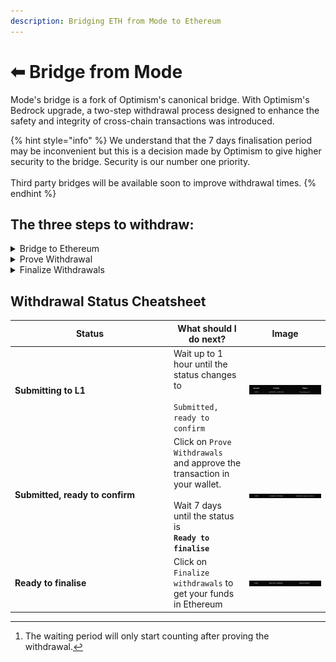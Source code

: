 ```yaml
---
description: Bridging ETH from Mode to Ethereum
---
```


# ⬅ Bridge from Mode

Mode's bridge is a fork of Optimism's canonical bridge. With Optimism's Bedrock upgrade, a two-step withdrawal process designed to enhance the safety and integrity of cross-chain transactions was introduced.

{% hint style="info" %}
We understand that the 7 days finalisation period may be inconvenient but this is a decision made by Optimism to give higher security to the bridge. Security is our number one priority.\
\
Third party bridges will be available soon to improve withdrawal times.
{% endhint %}

## The three steps to withdraw:

<details>

<summary>Bridge to Ethereum</summary>

First, go to [Mode's Bridge](https://app.mode.network/), click on **`Switch`** and select the token and input the amount you want to withdraw.&#x20;

Click on <mark style="color:purple;">**`Bridge to ethereum`**</mark> and approve the transaction.&#x20;

If you click on <mark style="color:purple;">**`Pending withdrawals`**</mark> you can check the status of your transaction.&#x20;

Your withdrawal should be in status `Submitting to L1`. &#x20;

**Please wait up to 1 hour until the status of your tx is `Submitted, ready to confirm`**

</details>

<details>

<summary>Prove Withdrawal </summary>

After waiting for 1 hour, your transaction should be in status `Submitted, ready to confirm`.\
\
Now click <mark style="color:purple;">**`Prove Withdrawals`**</mark> and submit the transaction, this will start the[ 7 day waiting period for the withdrawal.](#user-content-fn-1)[^1]

</details>

<details>

<summary>Finalize Withdrawals</summary>

After proving the transaction you will have to wait 7 days until the status of the transaction is `Ready to finalise`. \
\
You can now  click <mark style="color:purple;">**`Finalize withdrawals`**</mark> and you should see your funds on Ethereum Mainnet shortly.

</details>

## Withdrawal Status Cheatsheet

<table data-full-width="true"><thead><tr><th width="240">Status</th><th>What should I do next?</th><th>Image</th></tr></thead><tbody><tr><td><strong>Submitting to L1</strong></td><td>Wait up to 1 hour until the status changes to<br><br><code>Submitted, ready to confirm</code></td><td><img src="../../.gitbook/assets/image (3).png" alt="" data-size="original"></td></tr><tr><td><strong>Submitted, ready to confirm</strong></td><td>Click on <code>Prove Withdrawals</code> and approve the transaction in your wallet.<br><br>Wait 7 days until the status is<br><strong><code>Ready to finalise</code></strong></td><td><img src="../../.gitbook/assets/image (6).png" alt="" data-size="original"></td></tr><tr><td><strong>Ready to finalise</strong></td><td>Click on <code>Finalize withdrawals</code> to get your funds in Ethereum</td><td><img src="../../.gitbook/assets/image (9).png" alt="" data-size="original"></td></tr></tbody></table>



[^1]: The waiting period will only start counting after proving the withdrawal.
